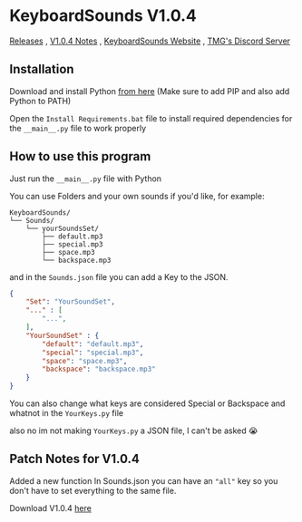 # KeyboardSounds V1.0.4
[Releases](https://github.com/GDTMG232/KeyboardSounds/releases) , [V1.0.4 Notes](#patch-notes-for-v104) , [KeyboardSounds Website](https://gdtmg232.github.io/KeyboardSounds) , [TMG's Discord Server](https://discord.com/invite/QtXPH9SVzV)

## Installation

Download and install Python [from here](https://www.python.org/ftp/python/3.12.6/python-3.12.6-amd64.exe) (Make sure to add PIP and also add Python to PATH)

Open the `Install Requirements.bat` file to install required dependencies for the `__main__.py` file to work properly

## How to use this program

Just run the `__main__.py` file with Python

You can use Folders and your own sounds if you'd like, for example:
```
KeyboardSounds/
└── Sounds/
    └── yourSoundsSet/
        ├── default.mp3
        ├── special.mp3
        ├── space.mp3
        └── backspace.mp3
```

and in the `Sounds.json` file you can add a Key to the JSON.

```json
{
    "Set": "YourSoundSet",
    "..." : [
        "...",
    ],
    "YourSoundSet" : {
        "default": "default.mp3",
        "special": "special.mp3", 
        "space": "space.mp3",
        "backspace": "backspace.mp3"
    }
}
```

You can also change what keys are considered Special or Backspace and whatnot in the `YourKeys.py` file

also no im not making `YourKeys.py` a JSON file, I can't be asked 😭

## Patch Notes for V1.0.4

Added a new function
In Sounds.json you can have an `"all"` key so you don't have to set everything to the same file.

Download V1.0.4 [here](https://github.com/GDTMG232/KeyboardSounds/releases/tag/v1.0.4)
